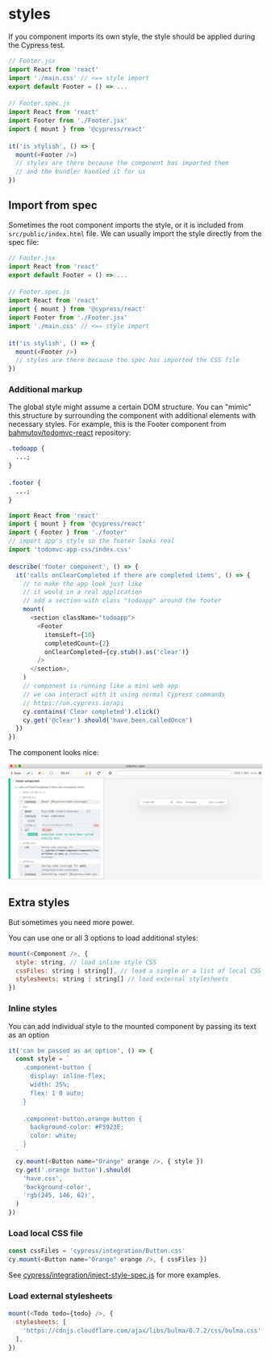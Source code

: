 # styles

If you component imports its own style, the style should be applied during the Cypress test.

```js
// Footer.jsx
import React from 'react'
import './main.css' // <== style import
export default Footer = () => ...

// Footer.spec.js
import React from 'react'
import Footer from './Footer.jsx'
import { mount } from '@cypress/react'

it('is stylish', () => {
  mount(<Footer />)
  // styles are there because the component has imported them
  // and the bundler handled it for us
})
```

## Import from spec

Sometimes the root component imports the style, or it is included from `src/public/index.html` file. We can usually import the style directly from the spec file:

```js
// Footer.jsx
import React from 'react'
export default Footer = () => ...

// Footer.spec.js
import React from 'react'
import { mount } from '@cypress/react'
import Footer from './Footer.jsx'
import './main.css' // <== style import

it('is stylish', () => {
  mount(<Footer />)
  // styles are there because the spec has imported the CSS file
})
```

### Additional markup

The global style might assume a certain DOM structure. You can "mimic" this structure by surrounding the component with additional elements with necessary styles. For example, this is the Footer component from [bahmutov/todomvc-react](https://github.com/bahmutov/todomvc-react) repository:

```css
.todoapp {
  ...;
}

.footer {
  ...;
}
```

```js
import React from 'react'
import { mount } from '@cypress/react'
import { Footer } from './footer'
// import app's style so the footer looks real
import 'todomvc-app-css/index.css'

describe('footer component', () => {
  it('calls onClearCompleted if there are completed items', () => {
    // to make the app look just like
    // it would in a real application
    // add a section with class "todoapp" around the footer
    mount(
      <section className="todoapp">
        <Footer
          itemsLeft={10}
          completedCount={2}
          onClearCompleted={cy.stub().as('clear')}
        />
      </section>,
    )
    // component is running like a mini web app
    // we can interact with it using normal Cypress commands
    // https://on.cypress.io/api
    cy.contains('Clear completed').click()
    cy.get('@clear').should('have.been.calledOnce')
  })
})
```

The component looks nice:

![Footer component](../images/footer.png)

## Extra styles

But sometimes you need more power.

You can use one or all 3 options to load additional styles:

```js
mount(<Component />, {
  style: string, // load inline style CSS
  cssFiles: string | string[], // load a single or a list of local CSS files
  stylesheets: string | string[] // load external stylesheets
})
```

### Inline styles

You can add individual style to the mounted component by passing its text as an option

```js
it('can be passed as an option', () => {
  const style = `
    .component-button {
      display: inline-flex;
      width: 25%;
      flex: 1 0 auto;
    }

    .component-button.orange button {
      background-color: #F5923E;
      color: white;
    }
  `
  cy.mount(<Button name="Orange" orange />, { style })
  cy.get('.orange button').should(
    'have.css',
    'background-color',
    'rgb(245, 146, 62)',
  )
})
```

### Load local CSS file

```js
const cssFiles = 'cypress/integration/Button.css'
cy.mount(<Button name="Orange" orange />, { cssFiles })
```

See [cypress/integration/inject-style-spec.js](cypress/integration/inject-style-spec.js) for more examples.

### Load external stylesheets

```js
mount(<Todo todo={todo} />, {
  stylesheets: [
    'https://cdnjs.cloudflare.com/ajax/libs/bulma/0.7.2/css/bulma.css',
  ],
})
```
